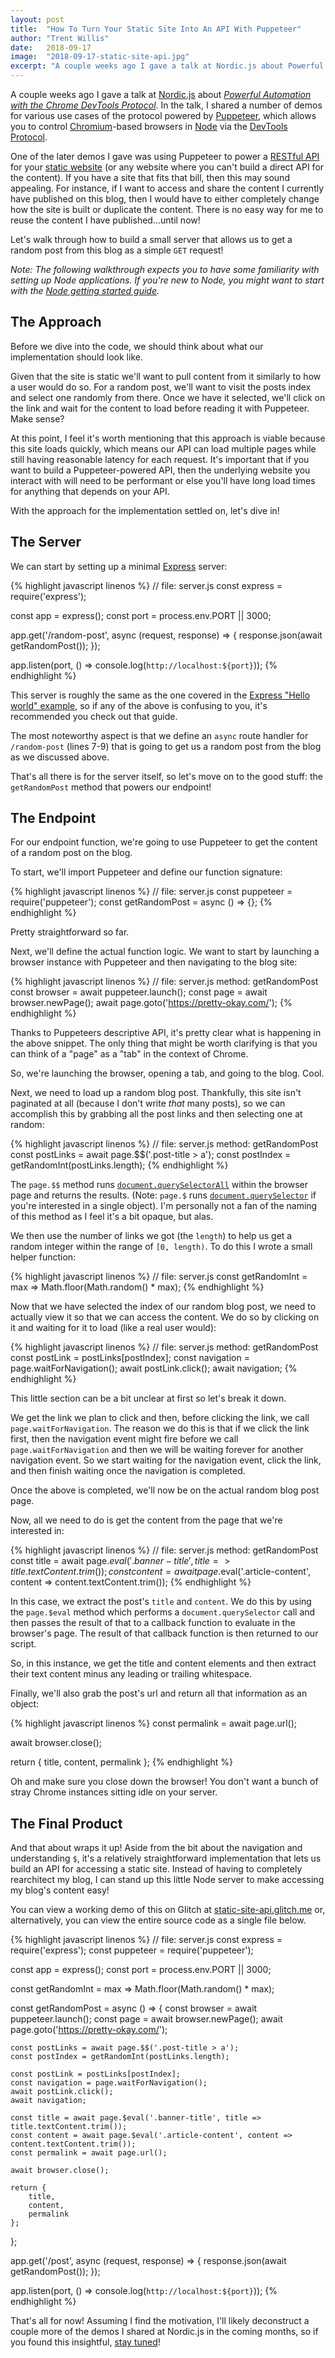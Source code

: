 ```yaml
---
layout: post
title:  "How To Turn Your Static Site Into An API With Puppeteer"
author: "Trent Willis"
date:   2018-09-17
image:  "2018-09-17-static-site-api.jpg"
excerpt: "A couple weeks ago I gave a talk at Nordic.js about Powerful Automation with the Chrome DevTools Protocol. In the talk, I shared a demo of an API using Puppeteer that retrieved content from a static website. Let's build that together!"
---
```


A couple weeks ago I gave a talk at [Nordic.js](http://nordicjs.com/) about [_Powerful Automation with the Chrome DevTools Protocol_](https://noti.st/trentmwillis/wls5J4/powerful-automation-with-the-chrome-devtools-protocol). In the talk, I shared a number of demos for various use cases of the protocol powered by [Puppeteer](https://github.com/GoogleChrome/puppeteer), which allows you to control [Chromium](https://www.chromium.org/)-based browsers in [Node](https://nodejs.org/) via the [DevTools Protocol](https://chromedevtools.github.io/devtools-protocol/).

One of the later demos I gave was using Puppeteer to power a [RESTful API](https://en.wikipedia.org/wiki/Representational_state_transfer) for your [static website](https://en.wikipedia.org/wiki/Static_web_page) (or any website where you can't build a direct API for the content). If you have a site that fits that bill, then this may sound appealing. For instance, if I want to access and share the content I currently have published on this blog, then I would have to either completely change how the site is built or duplicate the content. There is no easy way for me to reuse the content I have published...until now!

Let's walk through how to build a small server that allows us to get a random post from this blog as a simple `GET` request!

_Note: The following walkthrough expects you to have some familiarity with setting up Node applications. If you're new to Node, you might want to start with the [Node getting started guide](https://nodejs.org/en/docs/guides/getting-started-guide/)._

## The Approach

Before we dive into the code, we should think about what our implementation should look like.

Given that the site is static we'll want to pull content from it similarly to how a user would do so. For a random post, we'll want to visit the posts index and select one randomly from there. Once we have it selected, we'll click on the link and wait for the content to load before reading it with Puppeteer. Make sense?

At this point, I feel it's worth mentioning that this approach is viable because this site loads quickly, which means our API can load multiple pages while still having reasonable latency for each request. It's important that if you want to build a Puppeteer-powered API, then the underlying website you interact with will need to be performant or else you'll have long load times for anything that depends on your API.

With the approach for the implementation settled on, let's dive in!

## The Server

We can start by setting up a minimal [Express](https://expressjs.com/) server:

{% highlight javascript linenos %}
// file: server.js
const express = require('express');

const app = express();
const port = process.env.PORT || 3000;

app.get('/random-post', async (request, response) => {
    response.json(await getRandomPost());
});

app.listen(port, () => console.log(`http://localhost:${port}`));
{% endhighlight %}

This server is roughly the same as the one covered in the [Express "Hello world" example](http://expressjs.com/en/starter/hello-world.html), so if any of the above is confusing to you, it's recommended you check out that guide.

The most noteworthy aspect is that we define an `async` route handler for `/random-post` (lines 7-9) that is going to get us a random post from the blog as we discussed above.

That's all there is for the server itself, so let's move on to the good stuff: the `getRandomPost` method that powers our endpoint!

## The Endpoint

For our endpoint function, we're going to use Puppeteer to get the content of a random post on the blog.

To start, we'll import Puppeteer and define our function signature:

{% highlight javascript linenos %}
// file: server.js
const puppeteer = require('puppeteer');
const getRandomPost = async () => {};
{% endhighlight %}

Pretty straightforward so far.

Next, we'll define the actual function logic. We want to start by launching a browser instance with Puppeteer and then navigating to the blog site:

{% highlight javascript linenos %}
// file: server.js method: getRandomPost
const browser = await puppeteer.launch();
const page = await browser.newPage();
await page.goto('https://pretty-okay.com/');
{% endhighlight %}

Thanks to Puppeteers descriptive API, it's pretty clear what is happening in the above snippet. The only thing that might be worth clarifying is that you can think of a "page" as a "tab" in the context of Chrome.

So, we're launching the browser, opening a tab, and going to the blog. Cool.

Next, we need to load up a random blog post. Thankfully, this site isn't paginated at all (because I don't write _that_ many posts), so we can accomplish this by grabbing all the post links and then selecting one at random:

{% highlight javascript linenos %}
// file: server.js method: getRandomPost
const postLinks = await page.$$('.post-title > a');
const postIndex = getRandomInt(postLinks.length);
{% endhighlight %}

The `page.$$` method runs [`document.querySelectorAll`](https://developer.mozilla.org/en-US/docs/Web/API/Document/querySelectorAll) within the browser page and returns the results. (Note: `page.$` runs [`document.querySelector`](https://developer.mozilla.org/en-US/docs/Web/API/Document/querySelector) if you're interested in a single object). I'm personally not a fan of the naming of this method as I feel it's a bit opaque, but alas.

We then use the number of links we got (the `length`) to help us get a random integer within the range of `[0, length)`. To do this I wrote a small helper function:

{% highlight javascript linenos %}
// file: server.js
const getRandomInt = max => Math.floor(Math.random() * max);
{% endhighlight %}

Now that we have selected the index of our random blog post, we need to actually view it so that we can access the content. We do so by clicking on it and waiting for it to load (like a real user would):

{% highlight javascript linenos %}
// file: server.js method: getRandomPost
const postLink = postLinks[postIndex];
const navigation = page.waitForNavigation();
await postLink.click();
await navigation;
{% endhighlight %}

This little section can be a bit unclear at first so let's break it down.

We get the link we plan to click and then, before clicking the link, we call `page.waitForNavigation`. The reason we do this is that if we click the link first, then the navigation event might fire before we call `page.waitForNavigation` and then we will be waiting forever for another navigation event. So we start waiting for the navigation event, click the link, and then finish waiting once the navigation is completed.

Once the above is completed, we'll now be on the actual random blog post page.

Now, all we need to do is get the content from the page that we're interested in:

{% highlight javascript linenos %}
// file: server.js method: getRandomPost
const title = await page.$eval('.banner-title', title => title.textContent.trim());
const content = await page.$eval('.article-content', content => content.textContent.trim());
{% endhighlight %}

In this case, we extract the post's `title` and `content`. We do this by using the `page.$eval` method which performs a `document.querySelector` call and then passes the result of that to a callback function to evaluate in the browser's page. The result of that callback function is then returned to our script.

So, in this instance, we get the title and content elements and then extract their text content minus any leading or trailing whitespace.

Finally, we'll also grab the post's url and return all that information as an object:

{% highlight javascript linenos %}
const permalink = await page.url();

await browser.close();

return {
    title,
    content,
    permalink
};
{% endhighlight %}

Oh and make sure you close down the browser! You don't want a bunch of stray Chrome instances sitting idle on your server.

## The Final Product

And that about wraps it up! Aside from the bit about the navigation and understanding `$`, it's a relatively straightforward implementation that lets us build an API for accessing a static site. Instead of having to completely rearchitect my blog, I can stand up this little Node server to make accessing my blog's content easy!

You can view a working demo of this on Glitch at [static-site-api.glitch.me](https://static-site-api.glitch.me/) or, alternatively, you can view the entire source code as a single file below.

<div class="collapsible">
{% highlight javascript linenos %}
// file: server.js
const express = require('express');
const puppeteer = require('puppeteer');

const app = express();
const port = process.env.PORT || 3000;

const getRandomInt = max => Math.floor(Math.random() * max);

const getRandomPost = async () => {
    const browser = await puppeteer.launch();
    const page = await browser.newPage();
    await page.goto('https://pretty-okay.com/');

    const postLinks = await page.$$('.post-title > a');
    const postIndex = getRandomInt(postLinks.length);

    const postLink = postLinks[postIndex];
    const navigation = page.waitForNavigation();
    await postLink.click();
    await navigation;

    const title = await page.$eval('.banner-title', title => title.textContent.trim());
    const content = await page.$eval('.article-content', content => content.textContent.trim());
    const permalink = await page.url();

    await browser.close();

    return {
        title,
        content,
        permalink
    };
};

app.get('/post', async (request, response) => {
    response.json(await getRandomPost());
});

app.listen(port, () => console.log(`http://localhost:${port}`));
{% endhighlight %}
</div>

That's all for now! Assuming I find the motivation, I'll likely deconstruct a couple more of the demos I shared at Nordic.js in the coming months, so if you found this insightful, [stay tuned](https://twitter.com/trentmwillis)!
